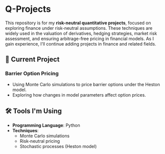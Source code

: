 # Q-Projects

This repository is for my **risk-neutral quantitative projects**, focused on exploring finance under risk-neutral assumptions. These techniques are widely used in the valuation of derivatives, hedging strategies, market risk assessment, and ensuring arbitrage-free pricing in financial models. As I gain experience, I'll continue adding projects in finance and related fields.

## 📘 Current Project

### Barrier Option Pricing
- Using Monte Carlo simulations to price barrier options under the Heston model.
- Exploring how changes in model parameters affect option prices.

## 🛠 Tools I'm Using
- **Programming Language**: Python
- **Techniques**:
  - Monte Carlo simulations
  - Risk-neutral pricing
  - Stochastic processes (Heston model)
